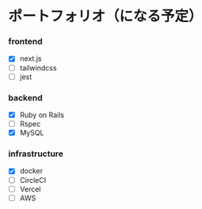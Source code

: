# ポートフォリオ（になる予定）

### frontend
- [x] next.js
- [ ] tailwindcss
- [ ] jest
### backend
- [x] Ruby on Rails
- [ ] Rspec
- [x] MySQL
### infrastructure
- [x] docker
- [ ] CircleCI
- [ ] Vercel
- [ ] AWS
